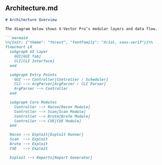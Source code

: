 ## Architecture.md ##

```markdown
# Architecture Overview

The diagram below shows X-Vector Pro’s modular layers and data flow.

```mermaid
%%{init: {"theme": "forest", "fontFamily": "Arial, sans-serif"}}%%
flowchart LR
  subgraph UI Layer
    GUI[GUI Tab]
    CLI[CLI Interface]
  end

  subgraph Entry Points
    GUI --> Controller[Controller / Scheduler]
    CLI --> ArgParser[ArgParser / CLI Parser]
    ArgParser --> Controller
  end

  subgraph Core Modules
    Controller --> Recon[Recon Module]
    Controller --> Scan[Scan Module]
    Controller --> Brute[Brute Module]
    Controller --> CVE[CVE Module]
  end

  Recon --> Exploit[Exploit Runner]
  Scan  --> Exploit
  Brute --> Exploit
  CVE   --> Exploit

  Exploit --> Reports[Report Generator]
